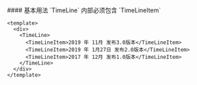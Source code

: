 <cn>
#### 基本用法
`TimeLine` 内部必须包含 `TimeLineItem`
</cn>

```vue
<template>
  <div>
    <TimeLine>
      <TimeLineItem>2019 年 11月 发布3.0版本</TimeLineItem>
      <TimeLineItem>2019 年 1月27日 发布2.0版本</TimeLineItem>
      <TimeLineItem>2017 年 12月 发布1.0版本</TimeLineItem>
    </TimeLine>
  </div>
</template>
```